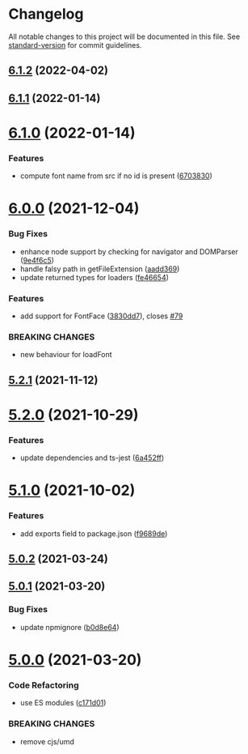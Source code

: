 # Changelog

All notable changes to this project will be documented in this file. See [standard-version](https://github.com/conventional-changelog/standard-version) for commit guidelines.

## [6.1.2](https://github.com/dmnsgn/async-preloader/compare/v6.1.1...v6.1.2) (2022-04-02)



## [6.1.1](https://github.com/dmnsgn/async-preloader/compare/v6.1.0...v6.1.1) (2022-01-14)



# [6.1.0](https://github.com/dmnsgn/async-preloader/compare/v6.0.0...v6.1.0) (2022-01-14)


### Features

* compute font name from src if no id is present ([6703830](https://github.com/dmnsgn/async-preloader/commit/6703830085a40a360e5ce6539614d2361c1c38ec))



# [6.0.0](https://github.com/dmnsgn/async-preloader/compare/v5.2.1...v6.0.0) (2021-12-04)


### Bug Fixes

* enhance node support by checking for navigator and DOMParser ([9e4f6c5](https://github.com/dmnsgn/async-preloader/commit/9e4f6c555ea82950d446f4db0146c0ffe99db9c4))
* handle falsy path in getFileExtension ([aadd369](https://github.com/dmnsgn/async-preloader/commit/aadd36949ce2fbec3fa2aa23b782be35e17ad672))
* update returned types for loaders ([fe46654](https://github.com/dmnsgn/async-preloader/commit/fe4665488645f1b3708afaeaf7dfc13d0d416f5c))


### Features

* add support for FontFace ([3830dd7](https://github.com/dmnsgn/async-preloader/commit/3830dd78a0231e3fc87e452036403f27bf2509e8)), closes [#79](https://github.com/dmnsgn/async-preloader/issues/79)


### BREAKING CHANGES

* new behaviour for loadFont



## [5.2.1](https://github.com/dmnsgn/async-preloader/compare/v5.2.0...v5.2.1) (2021-11-12)



# [5.2.0](https://github.com/dmnsgn/async-preloader/compare/v5.1.0...v5.2.0) (2021-10-29)


### Features

* update dependencies and ts-jest ([6a452ff](https://github.com/dmnsgn/async-preloader/commit/6a452ffd35f11e5085d4b3945c180b81fb933815))



# [5.1.0](https://github.com/dmnsgn/async-preloader/compare/v5.0.2...v5.1.0) (2021-10-02)


### Features

* add exports field to package.json ([f9689de](https://github.com/dmnsgn/async-preloader/commit/f9689de1dada6c2b0140a1e5821c4eb869ee47d8))



## [5.0.2](https://github.com/dmnsgn/async-preloader/compare/v5.0.1...v5.0.2) (2021-03-24)



## [5.0.1](https://github.com/dmnsgn/async-preloader/compare/v5.0.0...v5.0.1) (2021-03-20)


### Bug Fixes

* update npmignore ([b0d8e64](https://github.com/dmnsgn/async-preloader/commit/b0d8e64d4c4de183c9e61f78feab21731cd8f1e0))



# [5.0.0](https://github.com/dmnsgn/async-preloader/compare/v4.9.2...v5.0.0) (2021-03-20)


### Code Refactoring

* use ES modules ([c171d01](https://github.com/dmnsgn/async-preloader/commit/c171d0178f27b5e04fff7ea02260517b062e9e24))


### BREAKING CHANGES

* remove cjs/umd
